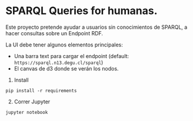 # SPARQL Queries for humanas.

Este proyecto pretende ayudar a usuarios sin conocimientos de SPARQL, a hacer consultas sobre un Endpoint RDF.

La UI debe tener algunos elementos principales:
- Una barra text para cargar el endpoint (default: `https://sparql.n13.degu.cl/sparql`)
- El canvas de d3 donde se verán los nodos.

1. Install

`pip install -r requirements`

2. Correr Jupyter
 
`jupyter notebook`